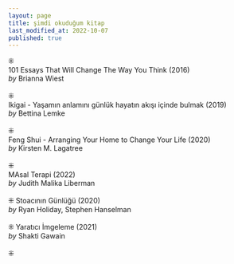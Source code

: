 ```yaml
---
layout: page  
title: şimdi okuduğum kitap  
last_modified_at: 2022-10-07
published: true  
---
```

 
⁜  
101 Essays That Will Change The Way You Think (2016)  
<i>by</i> Brianna Wiest  
<br />
⁜  
Ikigai - Yaşamın anlamını günlük hayatın akışı içinde bulmak (2019)  
<i>by</i> Bettina Lemke  
<br />
⁜  
Feng Shui - Arranging Your Home to Change Your Life (2020)  
<i>by</i> Kirsten M. Lagatree  
<br />
⁜  
MAsal Terapi (2022)  
<i>by</i> Judith Malika Liberman    
<br />
⁜ 
Stoacının Günlüğü (2020)  
<i>by</i> Ryan Holiday, Stephen Hanselman  
<br />
⁜ 
Yaratıcı İmgeleme (2021)  
<i>by</i> Shakti Gawain  
<br />
⁜ 
